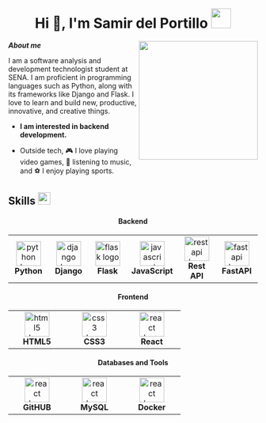 <h1 align="center">Hi 👋, I'm Samir del Portillo <img height="40" src="https://emoji.gg/assets/emoji/7333-parrotdance.gif"></h1>

<img align= "right" width= "240" src= "https://pa1.narvii.com/6580/8098c6e9207376889eeb0532d9f5a0723c4d73f5_hq.gif"/>

***About me***

I am a software analysis and development technologist student at SENA.
I am proficient in programming languages such as Python, along with its frameworks like Django and Flask.
I love to learn and build new, productive, innovative, and creative things.
* **I am interested in backend development.**
- Outside tech, 🎮 I love playing video games, 🎵 listening to music, and ⚽ I enjoy playing sports.

## Skills <img src="https://media.giphy.com/media/QssGEmpkyEOhBCb7e1/giphy.gif" width="25px">
<div align="center"> 
    <h4> Backend </h4>
    <table>
      <tr>
        <td align="center" width="100">
          <img src="https://techstack-generator.vercel.app/python-icon.svg" width="50" height="50" alt="python logo" />
          <br>
          <b>Python</b>
        </td>
        <td align="center" width="100">
          <img src="https://techstack-generator.vercel.app/django-icon.svg" width="50" height="50" alt="django logo" />
          <br>
          <b>Django</b>
        </td>
        <td align="center" width="100">
          <img src="https://skillicons.dev/icons?i=flask" width="50" height="50" alt="flask logo" />
          <br>
          <b>Flask</b>
        </td>
        <td align="center" width="100">
          <img src="https://techstack-generator.vercel.app/js-icon.svg" width="50" height="50" alt="javascript logo" />
          <br>
          <b>JavaScript</b>
        </td>
        <td align="center" width="100">
           <img src="https://techstack-generator.vercel.app/restapi-icon.svg" width="50" height="50" alt="restapi logo" />
           <br><b>Rest API</b>
        </td>
        <td align="center" width="100">
           <img src="https://skillicons.dev/icons?i=fastapi" width="50" height="50" alt="fastapi logo" />
           <br><b>FastAPI</b>
        </td>
      </tr>
    </table>
    <h4> Frontend </h4>
    <table align="center">
      <tr>
        <td align="center" width="100">
          <img src="https://skillicons.dev/icons?i=html" width="50" height="50" alt="html5 logo" />
          <br>
          <b>HTML5</b>
        </td>
        <td align="center" width="100">
          <img src="https://skillicons.dev/icons?i=css" width="50" height="50" alt="css3 logo" />
          <br>
          <b>CSS3</b>
        </td>
        <td align="center" width="100">
          <img src="https://techstack-generator.vercel.app/react-icon.svg" width="50" height="50" alt="react logo" />
          <br>
          <b>React</b>
        </td>
      </tr>
    </table>
    <h4> Databases and Tools</h4>
    <table align="center">
      <tr>
        <td align="center" width="100">
          <img src="https://techstack-generator.vercel.app/github-icon.svg" width="50" height="50" alt="react logo" />
          <br>
          <b>GitHUB</b>
        </td>
        <td align="center" width="100">
          <img src="https://techstack-generator.vercel.app/mysql-icon.svg" width="50" height="50" alt="react logo" />
          <br>
          <b>MySQL</b>
        </td>
        <td align="center" width="100">
          <img src="https://techstack-generator.vercel.app/docker-icon.svg" width="50" height="50" alt="react logo" />
          <br>
          <b>Docker</b>
        </td>
      </tr>
    </table>
</div>

